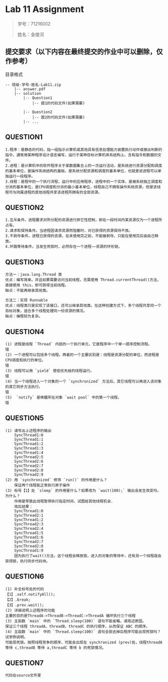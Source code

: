 # Lab 11 Assignment

> 学号：71216002
> 
> 姓名：金俊河

## 提交要求（以下内容在最终提交的作业中可以删除，仅作参考）

目录格式

```shell
-- 班级-学号-姓名-Lab11.zip
    |-- answer.pdf
    |-- solution
        |-- Question1
            |-- 题1的代码文件(如果需要)

        |-- Question2
            |-- 题2的代码文件(如果需要)
        |-- ...
```
## QUESTION1

    1.程序：是静态的代码，指一组指示计算机或其他具有信息处理能力装置执行动作或做出判断的指令，通常用某种程序设计语言编写，运行于某种目标计算机体系结构上。含有指令和数据的文件。
    2.进程：是计算机中的软件程序关于某数据集合上的一次运行活动，是系统进行资源分配和调度的基本单位，是操作系统结构的基础，是系统分配资源和调度的基本单位，也就是说进程可以单独运行一段程序。
    3.线程：是程中的一个执行流程，运行中的应用程序，进程中的一个实体，是被系统独立调度和分派的基本单位，是CPU调度和分派的最小基本单位，线程自己不拥有操作系统资源，但是该线程可与同属进程的其他线程共享该进程所拥有的全部资源。
## QUESTION2

    1.互斥条件。进程要求对所分配的资源进行排它性控制，即在一段时间内某资源仅为一个进程所占有。
    2.请求和保持条件。当进程因请求资源而阻塞时，对已获得的资源保持不放。
    3.不剥夺条件。进程已获得的资源，在未使用完之前，不能被剥夺，只能在使用完后由自己释放。
    4.环路等待条件。当发生死锁时，必然存在一个进程——资源的环形链。
## QUESTION3

    方法一：java.lang.Thread 类
    优点：编写简单。并且如果需要访问当前线程，无需使用 Thread.currentThread()方法，直接使用 this，即可获得当前线程。
    缺点：不能再继承其他类。

    方法二：实现 Runnable
    优点：线程类只是实现了该接口，还可以继承其他类。在这种创建方式下，多个线程共享同一个目标对象，适合多个线程处理同一份资源的情况。
    缺点：编程较为复杂。
## QUESTION4

    (1) 进程是线程 `Thread` 内部的一个执行单元，它是程序中一个单一顺序控制流程。
    错
    (2) 一个进程可以包括多个线程。两者的一个主要区别是：线程是资源分配的单位，而进程是CPU调度和执行的单位。
    错
    (3) 线程可以用 `yield` 使低优先级的线程运行。
    错
    (4) 当一个线程进入一个对象的一个 `synchronized` 方法后，其它线程可以再进入该对象的其它同步方法执行。
    错
    (5)  `notify` 是唤醒所在对象 `wait pool` 中的第一个线程。
    错
## QUESTION5

    (1) 请写出上述程序的输出
        SyncThread1:0
        SyncThread1:1
        SyncThread1:2
        SyncThread1:3
        SyncThread1:4
        SyncThread2:5
        SyncThread2:6
        SyncThread2:7
        SyncThread2:8
        SyncThread2:9
    (2) 用 `synchronized` 修饰 `run()` 的作用是什么？
        保证两个线程能正常执行原子操作
    (3) 标号【1】处 `sleep` 的作用是什么？如果改为 `wait(100);` 输出会发生改变吗，为什么？
        作用是导致此线程暂停执行指定时间，试图给其他线程机会.
        改后结果：
        SyncThread1:0
        SyncThread2:1
        SyncThread1:2
        SyncThread2:3
        SyncThread2:4
        SyncThread1:5
        SyncThread1:6
        SyncThread2:7
        SyncThread2:8
        SyncThread1:9
        因为执行了wait()方法，这个线程会释放锁，进入的对象的等待中，还有另一个线程就会获得锁，执行同步代码块。
## QUESTION6

    (1) 补全标号处的代码
    【1】.self.notifyAll();
    【2】.break;
    【3】.prev.wait();
    (2) 详细说明上述程序的功能
    主要的目的是ThreadA->ThreadB->ThreadC->ThreadA 循环执行三个线程
    (3) 主函数 `main` 中的 `Thread.sleep(100)` 语句不能省略，请简述原因。
    保证三个线程 threadA，threadB，threadC 的执行顺序，从而保证 ABC 的顺序。
    (4) 主函数 `main` 中的 `Thread.sleep(100)` 语句全部去掉后程序可能出现死锁吗？试举例说明。
    可能现死锁。按照线程竞争的顺序，可能会出现在 synchronized (prev)处，线程threadA 等待 c,threadB 等待 a,threadC 等待 b 的死锁情况。
## QUESTION7
    代码在source文件里